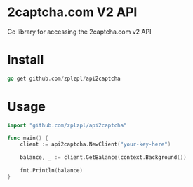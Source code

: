 # 2captcha.com V2 API

Go library for accessing the 2captcha.com v2 API

# Install

```go
go get github.com/zplzpl/api2captcha
```

# Usage

```go
import "github.com/zplzpl/api2captcha"

func main() {
    client := api2captcha.NewClient("your-key-here")
    
    balance, _ := client.GetBalance(context.Background())
    
    fmt.Println(balance)
}
```
